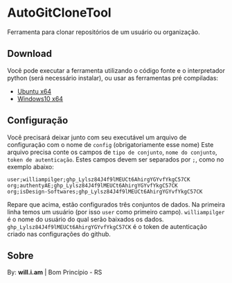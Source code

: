 # AutoGitCloneTool

Ferramenta para clonar repositórios de um usuário ou organização.

## Download

Você pode executar a ferramenta utilizando o código fonte e o interpretador python (será necessário instalar),
ou usar as ferramentas pré compiladas:

- [Ubuntu x64](https://github.com/williampilger/AutoGitCloneTool/raw/main/dist/GetAllRepos)
- [Windows10 x64](https://github.com/williampilger/AutoGitCloneTool/raw/main/dist/GetAllRepos.exe)

## Configuração

Você precisará deixar junto com seu executável um arquivo de configuração com o nome de `config` (obrigatoriamente esse nome)
Este arquivo precisa conte os campos de `tipo de conjunto`, `nome do conjunto`, `token de autenticação`. Estes campos devem ser separados por `;`, como no exemplo abaixo:

```
user;williampilger;ghp_Lylsz84J4f9lMEUCt6AhirgYGYvfYkgC57CK
org;authentyAE;ghp_Lylsz84J4f9lMEUCt6AhirgYGYvfYkgC57CK
org;isDesign-Softwares;ghp_Lylsz84J4f9lMEUCt6AhirgYGYvfYkgC57CK
```

Repare que acima, estão configurados três conjuntos de dados.
Na primeira linha temos um usuário (por isso `user` como primeiro campo).
`williampilger` é o nome do usuário do qual serão baixados os dados.
`ghp_Lylsz84J4f9lMEUCt6AhirgYGYvfYkgC57CK` é o token de autenticação criado nas configurações do github.

## Sobre

By: **will.i.am** | Bom Princípio - RS
